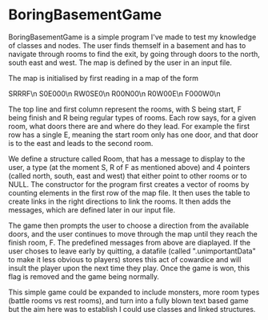 # BoringBasementGame
BoringBasementGame is a simple program I've made to test my knowledge of classes and nodes. The user finds themself in a basement and has to navigate through rooms to find the exit, by going through doors to the north, south east and west. The map is defined by the user in an input file.

The map is initialised by first reading in a map of the form

 SRRRF\n
S0E000\n
RW0SE0\n
R00N00\n
R0W00E\n
F000W0\n

The top line and first column represent the rooms, with S being start, F being finish and R being regular types of rooms. Each row says, for a given room, what doors there are and where do they lead. For example the first row has a single E, meaning the start room only has one door, and that door is to the east and leads to the second room.

We define a structure called Room, that has a message to display to the user, a type (at the moment S, R of F as mentioned above) and 4 pointers (called north, south, east and west) that either point to other rooms or to NULL. The constructor for the program first creates a vector of rooms by counting elements in the first row of the map file. It then uses the table to create links in the right directions to link the rooms. It then adds the messages, which are defined later in our input file.

The game then prompts the user to choose a direction from the available doors, and the user continues to move through the map until they reach the finish room, F. The predefined messages from above are diaplayed. If the user choses to leave early by quitting, a datafile (called ".unimportantData" to make it less obvious to players) stores this act of cowardice and will insult the player upon the next time they play. Once the game is won, this flag is removed and the game being normally.

This simple game could be expanded to include monsters, more room types (battle rooms vs rest rooms), and turn into a fully blown text based game but the aim here was to establish I could use classes and linked structures.
